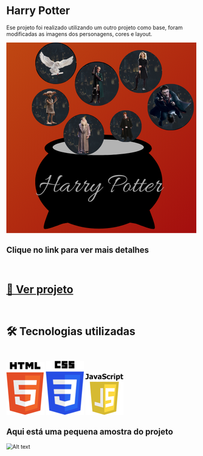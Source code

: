 # Harry Potter

Ese projeto foi realizado utilizando um outro projeto como base, foram modificadas as imagens dos personagens, cores e layout.


![Alt text](src/imagens/Harry%20Potter.png)

## Clique no link para ver mais detalhes

<br> 

# [🔗  Ver projeto](https://karoltoledo.github.io/harry-potter/)  <br><br>


# 🛠️ Tecnologias utilizadas 

<br>

![Alt text](src/imagens/HTML5-logop.png)
![Alt text](src/imagens/CSS3-logop.png)
![Alt text](src/imagens/javascriptP.png)

## Aqui está uma pequena amostra do projeto
![Alt text](src/video/Vídeo-harry-potter.gif)

